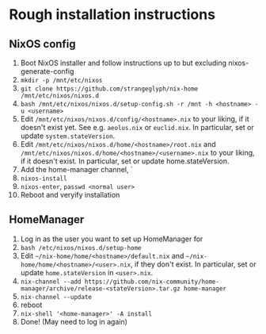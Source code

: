 # Rough installation instructions

## NixOS config
1. Boot NixOS installer and follow instructions up to but excluding nixos-generate-config
2. `mkdir -p /mnt/etc/nixos`
3. `git clone https://github.com/strangeglyph/nix-home /mnt/etc/nixos/nixos.d`
4. `bash /mnt/etc/nixos/nixos.d/setup-config.sh -r /mnt -h <hostname> -u <username>`
5. Edit `/mnt/etc/nixos/nixos.d/config/<hostname>.nix` to your liking, if it doesn't exist yet. 
   See e.g. `aeolus.nix` or `euclid.nix`. In particular, set or update `system.stateVersion`.
6. Edit `/mnt/etc/nixos/nixos.d/home/<hostname>/root.nix` and `/mnt/etc/nixos/nixos.d/home/<hostname>/<username>.nix` to your liking, if it doesn't exist.
   In particular, set or update home.stateVersion.
7. Add the home-manager channel, `
6. `nixos-install`
7. `nixos-enter`, `passwd <normal user>`
8. Reboot and veryify installation

## HomeManager
1. Log in as the user you want to set up HomeManager for
2. `bash /etc/nixos/nixos.d/setup-home` 
3. Edit `~/nix-home/home/<hostname>/default.nix` and `~/nix-home/home/<hostname>/<user>.nix`, 
   if they don't exist. In particular, set or update `home.stateVersion` in `<user>.nix`.
4. `nix-channel --add https://github.com/nix-community/home-manager/archive/release-<stateVersion>.tar.gz home-manager`
5. `nix-channel --update`
6. reboot
7. `nix-shell '<home-manager>' -A install`
8. Done! (May need to log in again)
